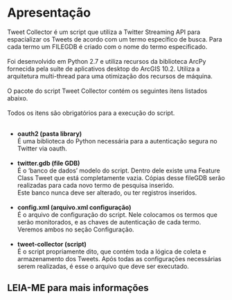 
        
<h1>Apresentação</h1>
Tweet Collector é um script que utiliza a Twitter Streaming API para espacializar os Tweets de acordo com um termo específico de busca.
Para cada termo um FILEGDB é criado com o nome do termo especificado.<br/><br/>
Foi desenvolvido em Python 2.7 e utiliza recursos da biblioteca ArcPy fornecida pela suíte de aplicativos desktop do ArcGIS 10.2.
Utiliza a arquitetura multi-thread para uma otimização dos recursos de máquina.<br/><br/>
O pacote do script Tweet Collector contém os seguintes itens listados abaixo. <br/><br/>
Todos os itens são obrigatórios para a execução do script.<br/><br/>
<ul>
    <li><strong>oauth2 (pasta library)</strong></li>
    É uma biblioteca do Python necessária para a autenticação segura no Twitter via oauth.<br/><br/>
    <li><strong>twitter.gdb (file GDB)</strong></li>
    É o ‘banco de dados’ modelo do script. Dentro dele existe uma Feature Class Tweet que está completamente vazia. Cópias desse fileGDB serão realizadas para cada novo termo de pesquisa inserido.<br/>
    Este banco nunca deve ser alterado, ou ter registros inseridos.<br/><br/>
    <li><strong>config.xml (arquivo.xml configuração)</strong></li>
    É o arquivo de configuração do script. Nele colocamos os termos que serão monitorados, e as chaves de autenticação de cada termo. Veremos ambos no seção Configuração.<br/><br/>
    <li><strong>tweet-collector (script)</strong></li>
    É o script propriamente dito, que contém toda a lógica de coleta e armazenamento dos Tweets. Após todas as configurações necessárias serem realizadas, é esse o arquivo que deve ser executado.
</ul>

<h2>LEIA-ME para mais informações</h2>